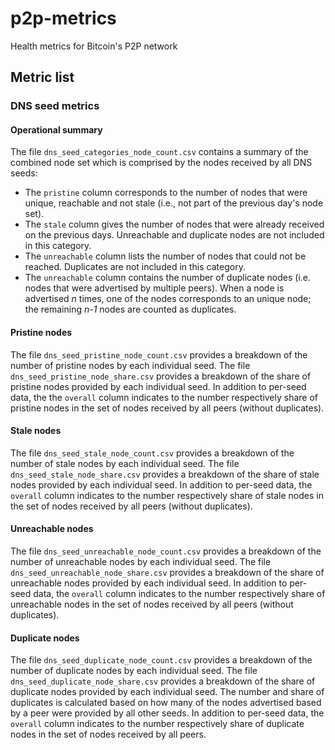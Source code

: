 # p2p-metrics

Health metrics for Bitcoin's P2P network

## Metric list

### DNS seed metrics

#### Operational summary

The file `dns_seed_categories_node_count.csv` contains a summary of the combined node
set which is comprised by the nodes received by all DNS seeds:
- The `pristine` column corresponds to the number of nodes that were unique, reachable
  and not stale (i.e., not part of the previous day's node set).
- The `stale` column gives the number of nodes that were already received on the
  previous days. Unreachable and duplicate nodes are not included in this category.
- The `unreachable` column lists the number of nodes that could not be reached.
  Duplicates are not included in this category.
- The `unreachable` column contains the number of duplicate nodes (i.e. nodes that were
  advertised by multiple peers). When a node is advertised _n_ times, one of the nodes
  corresponds to an unique node; the remaining _n-1_ nodes are counted as duplicates.

#### Pristine nodes

The file `dns_seed_pristine_node_count.csv` provides a breakdown of the number of
pristine nodes by each individual seed. The file `dns_seed_pristine_node_share.csv`
provides a breakdown of the share of pristine nodes provided by each individual seed. In
addition to per-seed data, the the `overall` column indicates to the number respectively
share of pristine nodes in the set of nodes received by all peers (without duplicates).

#### Stale nodes

The file `dns_seed_stale_node_count.csv` provides a breakdown of the number of stale
nodes by each individual seed. The file `dns_seed_stale_node_share.csv` provides a
breakdown of the share of stale nodes provided by each individual seed. In addition to
per-seed data, the `overall` column indicates to the number respectively share of stale
nodes in the set of nodes received by all peers (without duplicates).

#### Unreachable nodes

The file `dns_seed_unreachable_node_count.csv` provides a breakdown of the number of
unreachable nodes by each individual seed. The file
`dns_seed_unreachable_node_share.csv` provides a breakdown of the share of unreachable
nodes provided by each individual seed. In addition to per-seed data, the `overall`
column indicates to the number respectively share of unreachable nodes in the set of
nodes received by all peers (without duplicates).

#### Duplicate nodes

The file `dns_seed_duplicate_node_count.csv` provides a breakdown of the number of
duplicate nodes by each individual seed. The file `dns_seed_duplicate_node_share.csv`
provides a breakdown of the share of duplicate nodes provided by each individual seed.
The number and share of duplicates is calculated based on how many of the nodes
advertised based by a peer were provided by all other seeds. In addition to per-seed
data, the `overall` column indicates to the number respectively share of duplicate nodes
in the set of nodes received by all peers.
